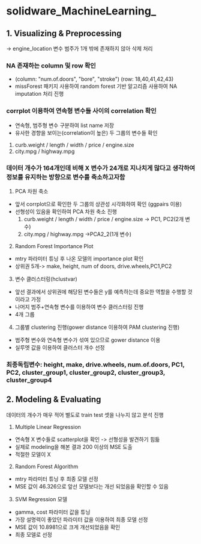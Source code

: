 # solidware_MachineLearning_

## 1. Visualizing & Preprocessing

 -> engine_location 변수 범주가 1개 밖에 존재하지 않아 삭제 처리

### NA 존재하는 column 및 row 확인
  - (column: "num.of.doors", "bore", "stroke") (row: 18,40,41,42,43)
  - missForest 패키지 사용하여 random forest 기반 알고리즘 사용하여 NA imputation 처리 진행
  
### corrplot 이용하여 연속형 변수들 사이의 correlation 확인
  - 연속형, 범주형 변수 구분하여 list name 저장
  - 유사한 경향을 보이는(correlation이 높은) 두 그룹의 변수들 확인
   1. curb.weight / length / width / price / engine.size
   2. city.mpg / highway.mpg
  
  
### 데이터 개수가 164개인데 비해 X 변수가 24개로 지나치게 많다고 생각하여 정보를 유지하는 방향으로 변수를 축소하고자함
 
  1. PCA 차원 축소
  - 앞서 corrplot으로 확인한 두 그룹의 상관성 시각화하여 확인 (ggpairs 이용)
  - 선형성이 있음을 확인하여 PCA 차원 축소 진행
    1. curb.weight / length / width / price / engine.size -> PC1, PC2(2개 변수)
    2. city.mpg / highway.mpg ->PCA2_2(1개 변수)
    
    
  2. Random Forest Importance Plot
   - mtry 파라미터 튜닝 후 나온 모델의 importance plot 확인
   - 상위권 5개-> make, height, num of doors, drive.wheels,PC1,PC2 
   
   
  3. 변수 클러스터링(hclustvar)
   - 앞선 결과에서 상위권에 해당된 변수들은 y를 예측하는데 중요한 역할을 수행할 것이라고 가정
   - 나머지 범주+연속형 변수를 이용하여 변수 클러스터링 진행
   - 4개 그룹
   
   
  4. 그룹별 clustering 진행(gower distance 이용하여 PAM clustering 진행)
   - 범주형 변수와 연속형 변수가 섞여 있으므로 gower distance 이용
   - 실루엣 값을 이용하여 클러스터 개수 선정
   
   
  ### 최종독립변수: height, make, drive.wheels, num.of.doors, PC1, PC2, cluster_group1, cluster_group2, cluster_group3, cluster_group4
  
 
 
## 2. Modeling & Evaluating

데이터의 개수가 매우 적어 별도로 train test 셋을 나누지 않고 분석 진행

  1. Multiple Linear Regression
   - 연속형 X 변수들로 scatterplot을 확인 -> 선형성을 발견하기 힘듦
   - 실제로 modeling을 해본 결과 200 이상의 MSE 도출
   - 적절한 모델이 X
   
  2. Random Forest Algorithm
   - mtry 파라미터 튜닝 후 최종 모델 선정
   - MSE 값이 46.326으로 앞선 모델보다는 개선 되었음을 확인할 수 있음
  
  3. SVM Regression 모델
   - gamma, cost 파라미터 값을 튜닝
   - 가장 설명력이 좋았던 파라미터 값을 이용하여 최종 모델 선정
   - MSE 값이 10.8981으로 크게 개선되었음을 확인
   - 최종 모델로 선정
